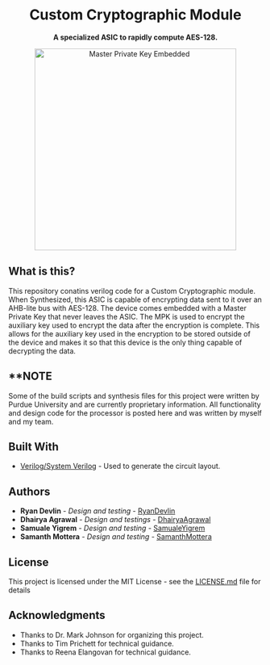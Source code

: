 <h1 align="center">Custom Cryptographic Module</h1>
<p align="center">
  <b>A specialized ASIC to rapidly compute AES-128.</b><br>
</p>

<p align="center">
    <img src="https://lh3.googleusercontent.com/ySeIDGiyt16lE3YcWlBovOwys95JmM7jOcYWc7HdXuysO0bFb_nhStyq9ehvhKJbmQ3y3AlRJr0yTWjcFlK27jkPJtyqnhBGNiVENIMTIIB9BaVjaBHXjhxpq0MLY14WxWlDtojzGuk" alt="Master Private Key Embedded" width="400"/>
</p>

## What is this?

This repository conatins verilog code for a Custom Cryptographic module.  When Synthesized, this ASIC is capable of encrypting data sent to it over an AHB-lite bus with AES-128. The device comes embedded with a Master Private Key that never leaves the ASIC. The MPK is used to encrypt the auxiliary key used to encrypt the data after the encryption is complete. This allows for the auxiliary key used in the encryption to be stored outside of the device and makes it so that this device is the only thing capable of decrypting the data.

## **NOTE

Some of the build scripts and synthesis files for this project were written by Purdue University and are currently proprietary information. All functionality and design code for the processor is posted here and was written by myself and my team.

## Built With

* [Verilog/System Verilog](http://www.verilog.com/) - Used to generate the circuit layout.


## Authors

* **Ryan Devlin** - *Design and testing* - [RyanDevlin](https://github.com/RyanDevlin)
* **Dhairya Agrawal** - *Design and testings* - [DhairyaAgrawal](https://github.com/RyanDevlin)
* **Samuale Yigrem** - *Design and testing* - [SamualeYigrem](https://github.com/syigrem)
* **Samanth Mottera** - *Design and testing* - [SamanthMottera](https://github.com/smottera)
## License

This project is licensed under the MIT License - see the [LICENSE.md](https://github.com/PurdueCAM2Project/CamMobile/blob/master/LICENSE) file for details

## Acknowledgments

* Thanks to Dr. Mark Johnson for organizing this project.
* Thanks to Tim Prichett for technical guidance.
* Thanks to Reena Elangovan for technical guidance.
 

